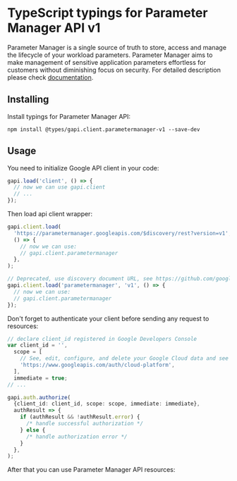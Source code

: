 # TypeScript typings for Parameter Manager API v1

Parameter Manager is a single source of truth to store, access and manage the lifecycle of your workload parameters. Parameter Manager aims to make management of sensitive application parameters effortless for customers without diminishing focus on security.
For detailed description please check [documentation](https://cloud.google.com/secret-manager/parameter-manager/docs/overview).

## Installing

Install typings for Parameter Manager API:

```
npm install @types/gapi.client.parametermanager-v1 --save-dev
```

## Usage

You need to initialize Google API client in your code:

```typescript
gapi.load('client', () => {
  // now we can use gapi.client
  // ...
});
```

Then load api client wrapper:

```typescript
gapi.client.load(
  'https://parametermanager.googleapis.com/$discovery/rest?version=v1',
  () => {
    // now we can use:
    // gapi.client.parametermanager
  },
);
```

```typescript
// Deprecated, use discovery document URL, see https://github.com/google/google-api-javascript-client/blob/master/docs/reference.md#----gapiclientloadname----version----callback--
gapi.client.load('parametermanager', 'v1', () => {
  // now we can use:
  // gapi.client.parametermanager
});
```

Don't forget to authenticate your client before sending any request to resources:

```typescript
// declare client_id registered in Google Developers Console
var client_id = '',
  scope = [
    // See, edit, configure, and delete your Google Cloud data and see the email address for your Google Account.
    'https://www.googleapis.com/auth/cloud-platform',
  ],
  immediate = true;
// ...

gapi.auth.authorize(
  {client_id: client_id, scope: scope, immediate: immediate},
  authResult => {
    if (authResult && !authResult.error) {
      /* handle successful authorization */
    } else {
      /* handle authorization error */
    }
  },
);
```

After that you can use Parameter Manager API resources: <!-- TODO: make this work for multiple namespaces -->

```typescript

```
